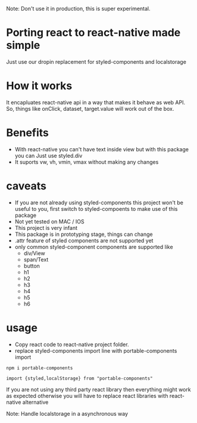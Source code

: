Note: Don't use it in production, this is super experimental.


# Porting react to react-native made simple
Just use our dropin replacement for styled-components and localstorage



# How it works
It encapluates react-native api in a way that makes it behave as web API. So, things
like onClick, dataset, target.value will work out of the box.

# Benefits
* With react-native you can't have text inside view but with this package you can
Just use styled.div
* It suports vw, vh, vmin, vmax without making any changes

# caveats
* If you are not already using styled-components this project won't be useful to you, first switch to styled-compoents to make use of this package
* Not yet tested on MAC / IOS
* This project is very infant
* This package is in prototyping stage, things can change
* .attr feature of styled components are not supported yet
* only common styled-component components are supported like
    * div/View
    * span/Text
    * button
    * h1
    * h2
    * h3
    * h4
    * h5
    * h6


# usage

* Copy react code to react-native project folder.
* replace styled-components import line with portable-components import 

```
npm i portable-components
```

```
import {styled,localStorage} from "portable-components"
```


If you are not using any third party react library then everything might work as
expected otherwise you will have to replace react libraries with react-native
alternative 

Note: Handle localstorage in a asynchronous way